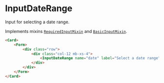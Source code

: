 <script setup>
import InputDateRange from '../../../lib/components/form/InputDateRange.vue'
import Form from '../../../lib/components/form/Form.vue'
import Card from '../../../lib/components/info/Card.vue'
</script>

# InputDateRange

Input for selecting a date range.

Implements mixins [`RequiredInputMixin`](/components/form/required-input-mixin) and [`BasicInputMixin`](/components/form/basic-input-mixin).

<Card>
    <Form>
        <div class="row">
            <div class="col-12 mb-xs-4">
                <InputDateRange name="date" label="Select a date range" placeholder="Select date range" />
            </div>
        </div>
    </Form>
</Card>

```html
<Card>
    <Form>
        <div class="row">
            <div class="col-12 mb-xs-4">
                <InputDateRange name="date" label="Select a date range" placeholder="Select date range" />
            </div>
        </div>
    </Form>
</Card>
```
